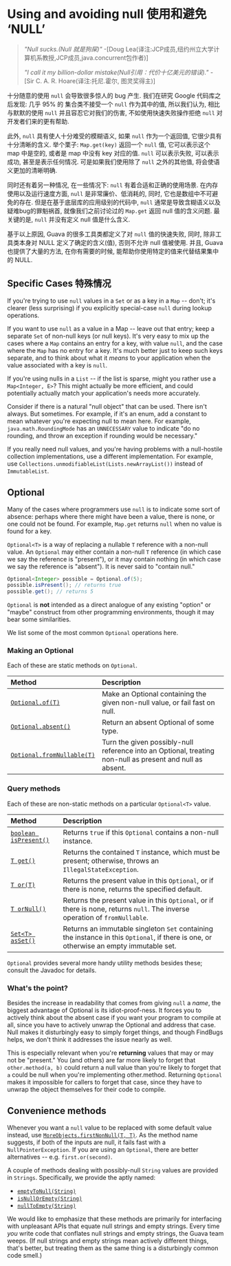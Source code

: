 # Using and avoiding null 使用和避免 ‘NULL’

> *"Null sucks.(Null 就是狗屎)"* -[Doug Lea(译注:JCP成员,纽约州立大学计算机系教授,JCP成员,java.concurrent包作者)]
>
> *"I call it my billion-dollar mistake(Null引用：代价十亿美元的错误)."* - [Sir C. A. R. Hoare(译注:托尼.霍尔, 图灵奖得主)]

十分随意的使用 `null` 会导致很多惊人的 bug 产生. 我们在研究 Google 代码库之后发现:
几乎 95% 的 集合类不接受一个 `null` 作为其中的值, 所以我们认为, 相比与默默的使用 `null` 
并且容忍它对我们的伤害, 不如使用快速失败操作拒绝 `null` 对开发者们来的更有帮助.

此外, `null` 具有使人十分难受的模糊语义, 如果 `null` 作为一个返回值, 它很少具有十分清晰的含义.
举个栗子: `Map.get(key)` 返回一个 `null` 值, 它可以表示这个 map 中是空的, 或者是 map 
中没有 key 对应的值. `null` 可以表示失败, 可以表示成功, 甚至是表示任何情况.
可是如果我们使用除了 `null` 之外的其他值, 将会使语义更加的清晰明确.

同时还有着另一种情况, 在一些情况下: `null` 有着合适和正确的使用场景.
在内存使用以及运行速度方面, `null` 是非常廉价、低消耗的, 同时, 它也是数组中不可避免的存在.
但是在基于底层库的应用级别的代码中, `null` 通常是导致含糊语义以及疑难bug的罪魁祸首,
就像我们之前讨论过的 `Map.get` 返回 null 值的含义问题. 最关键的是, `null` 并没有定义 null 值是什么含义.

基于以上原因, Guava 的很多工具类都定义了对 `null` 值的快速失败, 同时, 
除非工具类本身对 NULL 定义了确定的含义(值), 否则不允许 null 值被使用.
并且, Guava 也提供了大量的方法, 在你有需要的时候, 能帮助你使用特定的值来代替结果集中的 NULL.

## Specific Cases 特殊情况

If you're trying to use `null` values in a `Set` or as a key in a `Map` --
don't; it's clearer (less surprising) if you explicitly special-case `null`
during lookup operations.

If you want to use `null` as a value in a Map -- leave out that entry; keep a
separate `Set` of non-null keys (or null keys). It's very easy to mix up the
cases where a `Map` contains an entry for a key, with value `null`, and the case
where the `Map` has no entry for a key. It's much better just to keep such keys
separate, and to think about what it _means_ to your application when the value
associated with a key is `null`.

If you're using nulls in a `List` -- if the list is sparse, might you rather use
a `Map<Integer, E>`? This might actually be more efficient, and could
potentially actually match your application's needs more accurately.

Consider if there is a natural "null object" that can be used. There isn't
always. But sometimes. For example, if it's an enum, add a constant to mean
whatever you're expecting null to mean here. For example,
`java.math.RoundingMode` has an `UNNECESSARY` value to indicate "do no rounding,
and throw an exception if rounding would be necessary."

If you really need null values, and you're having problems with a null-hostile
collection implementations, use a different implementation. For example, use
`Collections.unmodifiableList(Lists.newArrayList())` instead of `ImmutableList`.

## Optional

Many of the cases where programmers use `null` is to indicate some sort of
absence: perhaps where there might have been a value, there is none, or one
could not be found. For example, `Map.get` returns `null` when no value is found
for a key.

`Optional<T>` is a way of replacing a nullable `T` reference with a non-null
value. An `Optional` may either contain a non-null `T` reference (in which case
we say the reference is "present"), or it may contain nothing (in which case we
say the reference is "absent"). It is never said to "contain null."

```java
Optional<Integer> possible = Optional.of(5);
possible.isPresent(); // returns true
possible.get(); // returns 5
```

`Optional` is **not** intended as a direct analogue of any existing "option" or
"maybe" construct from other programming environments, though it may bear some
similarities.

We list some of the most common `Optional` operations here.

### Making an Optional

Each of these are static methods on `Optional`.

Method                       | Description
:--------------------------- | :----------
[`Optional.of(T)`]           | Make an Optional containing the given non-null value, or fail fast on null.
[`Optional.absent()`]        | Return an absent Optional of some type.
[`Optional.fromNullable(T)`] | Turn the given possibly-null reference into an Optional, treating non-null as present and null as absent.

### Query methods

Each of these are non-static methods on a particular `Optional<T>` value.

Method                  | Description
:---------------------- | :----------
[`boolean isPresent()`] | Returns `true` if this `Optional` contains a non-null instance.
[`T get()`]             | Returns the contained `T` instance, which must be present; otherwise, throws an `IllegalStateException`.
[`T or(T)`]             | Returns the present value in this `Optional`, or if there is none, returns the specified default.
[`T orNull()`]          | Returns the present value in this `Optional`, or if there is none, returns `null`. The inverse operation of `fromNullable`.
[`Set<T> asSet()`]      | Returns an immutable singleton `Set` containing the instance in this `Optional`, if there is one, or otherwise an empty immutable set.

`Optional` provides several more handy utility methods besides these; consult
the Javadoc for details.

### What's the point?

Besides the increase in readability that comes from giving `null` a _name_, the
biggest advantage of Optional is its idiot-proof-ness. It forces you to actively
think about the absent case if you want your program to compile at all, since
you have to actively unwrap the Optional and address that case. Null makes it
disturbingly easy to simply forget things, and though FindBugs helps, we don't
think it addresses the issue nearly as well.

This is especially relevant when you're **returning** values that may or may not
be "present." You (and others) are far more likely to forget that
`other.method(a, b)` could return a null value than you're likely to forget that
`a` could be null when you're implementing other.method. Returning `Optional`
makes it impossible for callers to forget that case, since they have to unwrap
the object themselves for their code to compile.

## Convenience methods

Whenever you want a `null` value to be replaced with some default value instead,
use [`MoreObjects.firstNonNull(T, T)`]. As the method name suggests, if both of
the inputs are null, it fails fast with a `NullPointerException`. If you are
using an `Optional`, there are better alternatives -- e.g. `first.or(second)`.

A couple of methods dealing with possibly-null `String` values are provided in
`Strings`. Specifically, we provide the aptly named:

*   [`emptyToNull(String)`]
*   [`isNullOrEmpty(String)`]
*   [`nullToEmpty(String)`]

We would like to emphasize that these methods are primarily for interfacing with
unpleasant APIs that equate null strings and empty strings. Every time _you_
write code that conflates null strings and empty strings, the Guava team weeps.
(If null strings and empty strings mean actively different things, that's
better, but treating them as the same thing is a disturbingly common code
smell.)

[Doug Lea]: http://en.wikipedia.org/wiki/Doug_Lea
[Sir C. A. R. Hoare]: http://en.wikipedia.org/wiki/C._A._R._Hoare
[`Optional.of(T)`]: http://google.github.io/guava/releases/snapshot/api/docs/com/google/common/base/Optional.html#of-T-
[`Optional.absent()`]: http://google.github.io/guava/releases/snapshot/api/docs/com/google/common/base/Optional.html#absent--
[`Optional.fromNullable(T)`]: http://google.github.io/guava/releases/snapshot/api/docs/com/google/common/base/Optional.html#fromNullable-T-
[`boolean isPresent()`]: http://google.github.io/guava/releases/snapshot/api/docs/com/google/common/base/Optional.html#isPresent--
[`T get()`]: http://google.github.io/guava/releases/snapshot/api/docs/com/google/common/base/Optional.html#get--
[`T or(T)`]: http://google.github.io/guava/releases/snapshot/api/docs/com/google/common/base/Optional.html#or-T-
[`T orNull()`]: http://google.github.io/guava/releases/snapshot/api/docs/com/google/common/base/Optional.html#orNull--
[`Set<T> asSet()`]: http://google.github.io/guava/releases/snapshot/api/docs/com/google/common/base/Optional.html#asSet--
[`MoreObjects.firstNonNull(T, T)`]: http://google.github.io/guava/releases/snapshot/api/docs/com/google/common/base/MoreObjects.html#firstNonNull-T-T-
[`emptyToNull(String)`]: http://google.github.io/guava/releases/snapshot/api/docs/com/google/common/base/Strings.html#emptyToNull-java.lang.String-
[`isNullOrEmpty(String)`]: http://google.github.io/guava/releases/snapshot/api/docs/com/google/common/base/Strings.html#isNullOrEmpty-java.lang.String-
[`nullToEmpty(String)`]: http://google.github.io/guava/releases/snapshot/api/docs/com/google/common/base/Strings.html#nullToEmpty-java.lang.String-
